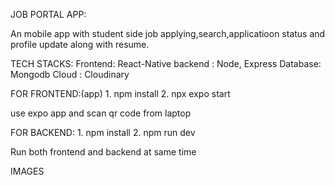 JOB PORTAL APP:

   An mobile app with student side job applying,search,applicatioon status and profile update along with resume.

TECH STACKS:
   Frontend: React-Native 
   backend : Node, Express
   Database: Mongodb
   Cloud   : Cloudinary


 FOR FRONTEND:(app)
     1. npm install
     2. npx expo start 


use expo app and scan qr code from laptop



 FOR BACKEND:
     1. npm install
     2. npm run dev
	 
Run both frontend and backend at same time



IMAGES



